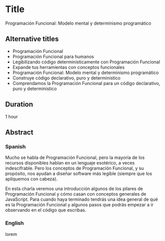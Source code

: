 ﻿# Title

Programación Funcional: Modelo mental y determinismo programático

## Alternative titles

- Programación Funcional
- Programación Funcional para humanos
- Legibilizando código determinísticamente con Programación Funcional
- Expande tus herramientas con conceptos funcionales
- Programación Funcional: Modelo mental y determinismo programático
- Construye código declarativo, puro y determinístico
- Comprendamos la Programación Funcional para un código declarativo, puro y determinístico

## Duration

1 hour

## Abstract

### Spanish

Mucho se habla de Programación Funcional, pero la mayoría de los recursos disponibles hablan en un lenguaje esotérico, a veces indescifrable. Pero los conceptos de Programación Funcional, y su propósito, nos ayudan a diseñar software más legible (siempre que los apliquemos con cabeza).

En esta charla veremos una introducción algunos de los pilares de Programación Funcional y cómo casan con conceptos generales de JavaScript. Para cuando haya terminado tendrás una idea general de qué es la Programación Funcional y algunos pasos que podrás empezar a ir observando en el código que escribas.

### English

lorem
